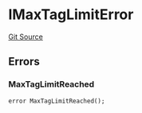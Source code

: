 # IMaxTagLimitError
[Git Source](https://github.com/thrackle-io/Tron_Internal/blob/1967bc8c4a91d28c4a17e06555cea67921b90fa3/src/interfaces/IErrors.sol)


## Errors
### MaxTagLimitReached

```solidity
error MaxTagLimitReached();
```

